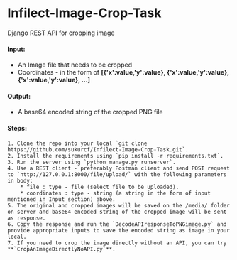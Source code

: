 # Infilect-Image-Crop-Task

Django REST API for cropping image
#### Input:
  - An Image file that needs to be cropped
  - Coordinates - in the form of **[{'x':value,'y':value}, {'x':value,'y':value}, {'x':value,'y':value}, ...]**

#### Output:
  - A base64 encoded string of the cropped PNG file

#### Steps:
    1. Clone the repo into your local `git clone https://github.com/sukurcf/Infilect-Image-Crop-Task.git`.
    2. Install the requirements using `pip install -r requirements.txt`.
    3. Run the server using `python manage.py runserver`.
    4. Use a REST client - preferably Postman client and send POST request to `http://127.0.0.1:8000/file/upload/` with the following parameters in body:
        * file : type - file (select file to be uploaded).
        * coordinates : type - string (a string in the form of input mentioned in Input section) above.
    5. The original and cropped images will be saved on the /media/ folder on server and base64 encoded string of the cropped image will be sent as response.
    6. Copy the response and run the `DecodeAPIresponseToPNGimage.py` and provide appropriate inputs to save the encoded string as image in your local.
    7. If you need to crop the image directly without an API, you can try **`CropAnImageDirectlyNoAPI.py`**.
